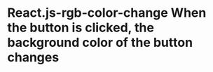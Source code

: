 # React.js-rgb-color-change  When the button is clicked, the background color of the button changes
